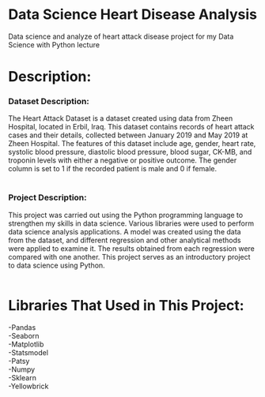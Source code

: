 # Data Science Heart Disease Analysis
Data science and analyze of heart attack disease project for my Data Science with Python lecture <br/>
# Description:
### Dataset Description:
The Heart Attack Dataset is a dataset created using data from Zheen Hospital, located in Erbil, Iraq. This dataset contains records of heart attack cases and their details, collected between January 2019 and May 2019 at Zheen Hospital. The features of this dataset include age, gender, heart rate, systolic blood pressure, diastolic blood pressure, blood sugar, CK-MB, and troponin levels with either a negative or positive outcome. The gender column is set to 1 if the recorded patient is male and 0 if female. <br/>  <br/>
### Project Description: 
This project was carried out using the Python programming language to strengthen my skills in data science. Various libraries were used to perform data science analysis applications. A model was created using the data from the dataset, and different regression and other analytical methods were applied to examine it. The results obtained from each regression were compared with one another. This project serves as an introductory project to data science using Python. <br/><br/>
# Libraries That Used in This Project:
-Pandas <br/>
-Seaborn <br/>
-Matplotlib <br/>
-Statsmodel <br/>
-Patsy <br/>
-Numpy <br/>
-Sklearn <br/>
-Yellowbrick <br/><br/>
